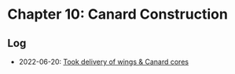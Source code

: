 # Chapter 10: Canard Construction

## Log

- 2022-06-20: [Took delivery of wings & Canard cores](https://twitter.com/younata/status/1539030876050186240)